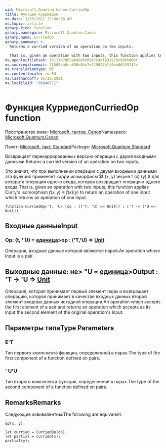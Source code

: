 ```yaml
---
uid: Microsoft.Quantum.Canon.CurriedOp
title: Функция Курриедоп
ms.date: 1/23/2021 12:00:00 AM
ms.topic: article
qsharp.kind: function
qsharp.namespace: Microsoft.Quantum.Canon
qsharp.name: CurriedOp
qsharp.summary: >-
  Returns a curried version of an operation on two inputs.

  That is, given an operation with two inputs, this function applies Curry's isomorphism $f(x, y) \equiv f(x)(y)$ to return an operation of one input which returns an operation of one input.
ms.openlocfilehash: f811347d65a6460690163e9df631979c906bd89f
ms.sourcegitcommit: 71605ea9cc630e84e7ef29027e1f0ea06299747e
ms.translationtype: MT
ms.contentlocale: ru-RU
ms.lasthandoff: 01/26/2021
ms.locfileid: "98840771"
---
```

# <a name="curriedop-function"></a><span data-ttu-id="b5eb3-102">Функция Курриедоп</span><span class="sxs-lookup"><span data-stu-id="b5eb3-102">CurriedOp function</span></span>

<span data-ttu-id="b5eb3-103">Пространство имен: [Microsoft. тактов. Canon](xref:Microsoft.Quantum.Canon)</span><span class="sxs-lookup"><span data-stu-id="b5eb3-103">Namespace: [Microsoft.Quantum.Canon](xref:Microsoft.Quantum.Canon)</span></span>

<span data-ttu-id="b5eb3-104">Пакет: [Microsoft. такт. Standard](https://nuget.org/packages/Microsoft.Quantum.Standard)</span><span class="sxs-lookup"><span data-stu-id="b5eb3-104">Package: [Microsoft.Quantum.Standard](https://nuget.org/packages/Microsoft.Quantum.Standard)</span></span>


<span data-ttu-id="b5eb3-105">Возвращает перекаррированных версию операции с двумя входными данными.</span><span class="sxs-lookup"><span data-stu-id="b5eb3-105">Returns a curried version of an operation on two inputs.</span></span>

<span data-ttu-id="b5eb3-106">Это значит, что при выполнении операции с двумя входными данными эта функция применяет карри исоморфисм $f (x, y) \екуив f (x) (y) $ для возврата операции одного входа, которая возвращает операцию одного входа.</span><span class="sxs-lookup"><span data-stu-id="b5eb3-106">That is, given an operation with two inputs, this function applies Curry's isomorphism $f(x, y) \equiv f(x)(y)$ to return an operation of one input which returns an operation of one input.</span></span>

```qsharp
function CurriedOp<'T, 'U> (op : (('T, 'U) => Unit)) : ('T -> ('U => Unit))
```


## <a name="input"></a><span data-ttu-id="b5eb3-107">Входные данные</span><span class="sxs-lookup"><span data-stu-id="b5eb3-107">Input</span></span>

### <a name="op--tu--unit"></a><span data-ttu-id="b5eb3-108">Op: (t, ' U) = [единица](xref:microsoft.quantum.lang-ref.unit)></span><span class="sxs-lookup"><span data-stu-id="b5eb3-108">op : ('T,'U) => [Unit](xref:microsoft.quantum.lang-ref.unit)</span></span> 

<span data-ttu-id="b5eb3-109">Операция, входные данные которой являются парой.</span><span class="sxs-lookup"><span data-stu-id="b5eb3-109">An operation whose input is a pair.</span></span>



## <a name="output--t---u--unit"></a><span data-ttu-id="b5eb3-110">Выходные данные: не> "U = [единица](xref:microsoft.quantum.lang-ref.unit)></span><span class="sxs-lookup"><span data-stu-id="b5eb3-110">Output : 'T -> 'U => [Unit](xref:microsoft.quantum.lang-ref.unit)</span></span> 

<span data-ttu-id="b5eb3-111">Операция, которая принимает первый элемент пары и возвращает операцию, которая принимает в качестве входных данных второй элемент входных данных исходной операции.</span><span class="sxs-lookup"><span data-stu-id="b5eb3-111">An operation which accepts the first element of a pair and returns an operation which accepts as its input the second element of the original operation's input.</span></span>

## <a name="type-parameters"></a><span data-ttu-id="b5eb3-112">Параметры типа</span><span class="sxs-lookup"><span data-stu-id="b5eb3-112">Type Parameters</span></span>

### <a name="t"></a><span data-ttu-id="b5eb3-113">Е</span><span class="sxs-lookup"><span data-stu-id="b5eb3-113">'T</span></span>

<span data-ttu-id="b5eb3-114">Тип первого компонента функции, определенной в парах.</span><span class="sxs-lookup"><span data-stu-id="b5eb3-114">The type of the first component of a function defined on pairs.</span></span>
### <a name="u"></a><span data-ttu-id="b5eb3-115">' U</span><span class="sxs-lookup"><span data-stu-id="b5eb3-115">'U</span></span>

<span data-ttu-id="b5eb3-116">Тип второго компонента функции, определенной в парах.</span><span class="sxs-lookup"><span data-stu-id="b5eb3-116">The type of the second component of a function defined on pairs.</span></span>

## <a name="remarks"></a><span data-ttu-id="b5eb3-117">Remarks</span><span class="sxs-lookup"><span data-stu-id="b5eb3-117">Remarks</span></span>

<span data-ttu-id="b5eb3-118">Следующие эквивалентны:</span><span class="sxs-lookup"><span data-stu-id="b5eb3-118">The following are equivalent:</span></span>

```qsharp
op(x, y);

let curried = CurriedOp(op);
let partial = curried(x);
partial(y);
```